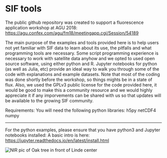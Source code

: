 # SIF tools

The public github repository was created to support a fluorescence application workshop at AGU 2018: https://agu.confex.com/agu/fm18/meetingapp.cgi/Session/54189

The main purpose of the examples and tools provided here is to help users not yet familiar with SIF data to learn about its use, the pitfalls and what programming tools are necessary. Some script programming experience is necessary to work with satellite data anyhow and we opted to used open source software, using either python and R. Jupyter notebooks for python (as well as Julia, etc) provide an ideal way to walk you through some of the code with explanations and example datasets. Note that most of the coding was done shortly before the workshop, so things mights be in a state of flux. Also, we used the GPLv3 public license for the code provided here, it would be good to make this a community resource and we would highly appreciate it if any imporvements can be shared with us so that updates will be available to the growing SIF community.

Requirements: You will need the following python libraries:
h5py
netCDF4
numpy

----

For the python examples, please ensure that you have python3 and Jupyter notebooks installed: A basic intro is here:
https://jupyter.readthedocs.io/en/latest/install.html

![NIR pic of Oak tree in front of Linde center](http://web.gps.caltech.edu/~cfranken/linde_small.jpg)
